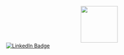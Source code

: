 <div id="header" align="center">
  <img src="https://media.giphy.com/media/lRLzrbhmh5pFf4jOga/giphy.gif" width="100"/>
</div>
<div id="badges">
  <a href="https://www.linkedin.com/in/ivan-aulin-a6884b256/">
  <img src="https://img.shields.io/badge/LinkedIn-blue?logo=linkedin&logoColor=white&style=for-the-badge" alt="LinkedIn Badge" />
  </a>
</div>
